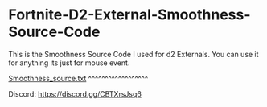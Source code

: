 # Fortnite-D2-External-Smoothness-Source-Code
This is the Smoothness Source Code I used for d2 Externals. You can use it for anything its just for mouse event.

[Smoothness_source.txt](https://github.com/HotshotDRG/Fortnite-D2-External-Smoothness-Source-Code/files/8291765/Smoothness.txt)
^^^^^^^^^^^^^^^^^^

Discord: https://discord.gg/CBTXrsJsq6
